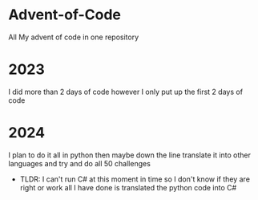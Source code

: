 # Advent-of-Code
All My advent of code in one repository
# 2023
I did more than 2 days of code however I only put up the first 2 days of code
# 2024
I plan to do it all in python then maybe down the line translate it into other languages and try and do all 50 challenges

* TLDR: I can't run C# at this moment in time so I don't know if they are right or work all I have done is translated the python code into C#
